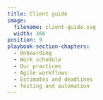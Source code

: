 ```yaml
---
title: Client guide
image:
  filename: client-guide.svg
  width: 366
position: 9
playbook-section-chapters:
  - Onboarding
  - Work schedule
  - Our practices
  - Agile workflows
  - Estimates and deadlines
  - Testing and automation
---
```

